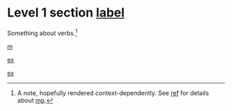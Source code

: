 # Level 1 section [label](sec:test)

Something about verbs.[^3]

[^3]: A note, hopefully rendered context-dependently. See [ref](sec:test) for details about [mp](apa-se).


[m](tri-se-2)

[ex](ekiri-1)

[ex](ekiri-2,ekiri-3)

